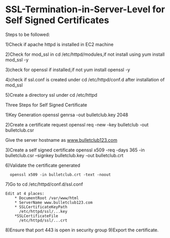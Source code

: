 # SSL-Termination-in-Server-Level for Self Signed  Certificates

Steps to be followed:

1)Check if apache httpd is installed in EC2 machine

2)Check for mod_ssl in cd /etc/httpd/modules,if not install using
  yum install mod_ssl -y
  
3)check for openssl if installed,if not
  yum install openssl -y
  
 4)check if ssl.conf is created under cd /etc/httpd/conf.d after installation of mod_ssl
 
 5)Create a directory ssl under cd /etc/httpd
 
 
 
 Three Steps for Self Signed Certificate
 
 1)Key Generation
   openssl genrsa -out bulletclub.key 2048
   
  2)Create a certificate request
   openssl req -new  -key bulletclub -out bulletclub.csr 
   
   Give the  server hostname as www.bulletclub123.com
   
  3)Create a self signed certificate
  openssl x509 -req -days 365 -in bulletclub.csr –signkey bulletclub.key -out bulletclub.crt
  
6)Validate the certificate generated

      openssl x509 -in bulletclub.crt -text -noout
      
7)Go to cd /etc/httpd/conf.d/ssl.conf

    Edit at 4 places:
        * DocumentRoot /var/www/html
        * ServerName www.bulletclub123.com
        * SSLCertificateKeyPath
          /etc/httpd/ssl/...key
        *SSLCertificateFile
          /etc/httpd/ssl/...crt
8)Ensure that port 443 is open in security group
9)Export the certificate.
